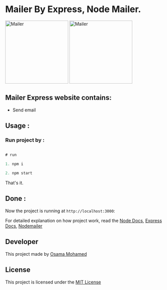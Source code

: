 # Mailer By Express, Node Mailer.

<img src="https://nodejs.org/static/images/logos/nodejs-new-pantone-black.png" width="200" title="Mailer" > <img src="https://nodemailer.com/nm_logo_200x136.png" width="200" title="Mailer" >

## Mailer Express website contains:
* Send email


## Usage :
### Run project by :

``` javascript

# run 

1. npm i

2. npm start

```

That's it.

## Done :

Now the project is running at `http://localhost:3000`:


For detailed explanation on how project work, read the [Node Docs](https://nodejs.org/en/docs/), [Express Docs](http://expressjs.com/en/guide/routing.html), [Nodemailer](https://nodemailer.com/about)

## Developer
This project made by [Osama Mohamed](https://www.facebook.com/osama.mohamed.ms)

## License
This project is licensed under the [MIT License](https://opensource.org/licenses/MIT)

